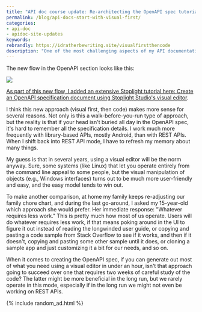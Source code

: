 ```yaml
---
title: "API doc course update: Re-architecting the OpenAPI spec tutorials to start with visual modeling tools first, then code"
permalink: /blog/api-docs-start-with-visual-first/
categories:
- api-doc
- apidoc-site-updates
keywords:
rebrandly: https://idratherbewriting.site/visualfirstthencode
description: "One of the most challenging aspects of my API documentation course is with the <a href='/learnapidoc/restapispecifications.html'>OpenAPI specification</a>. Describing how to code this detailed spec line-by-line is not only tedious but highly prone to error, confusion, and frustration. Recently, I decided to shift the approach in my course to begin first with coding the OpenAPI spec in a visual editor using Stoplight Studio, and then later, if desired, transition to a code-based approach."
---
```


The new flow in the OpenAPI section looks like this:

<a href="https://idratherbewriting.com/learnapidoc/restapispecifications.html"><img src="http://s3.us-west-1.wasabisys.com/idbwmedia.com/images/newuserflowopenapispec2.png"/>

As part of this new flow, I added an extensive Stoplight tutorial here: [Create an OpenAPI specification document using Stoplight Studio's visual editor](/learnapidoc/pubapis_openapis_quickstart_stoplight.html).

I think this new approach (visual first, then code) makes more sense for several reasons. Not only is this a walk-before-you-run type of approach, but the reality is that if your head isn't buried all day in the OpenAPI spec, it's hard to remember all the specification details. I work much more frequently with library-based APIs, mostly Android, than with REST APIs. When I shift back into REST API mode, I have to refresh my memory about many things.

My guess is that in several years, using a visual editor will be the norm anyway. Sure, some systems (like Linux) that let you operate entirely from the command line appeal to some people, but the visual manipulation of objects (e.g., Windows interfaces) turns out to be much more user-friendly and easy, and the easy model tends to win out.

To make another comparison, at home my family keeps re-adjusting our family chore chart, and during the last go-around, I asked my 15-year-old which approach she would prefer. Her immediate response: "Whatever requires less work." This is pretty much how most of us operate. Users will do whatever requires less work, if that means poking around in the UI to figure it out instead of reading the longwinded user guide, or copying and pasting a code sample from Stack Overflow to see if it works, and then if it doesn't, copying and pasting some other sample until it does, or cloning a sample app and just customizing it a bit for our needs, and so on.

When it comes to creating the OpenAPI spec, if you can generate out most of what you need using a visual editor in under an hour, isn't that approach going to succeed over one that requires two weeks of careful study of the code? The latter might be more beneficial in the long run, but we rarely operate in this mode, especially if in the long run we might not even be working on REST APIs.

{% include random_ad.html %}
